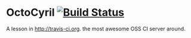 OctoCyril [![Build Status](https://secure.travis-ci.org/MuzzleFork/octocyril.png?branch=master)](http://travis-ci.org/MuzzleFork/octocyril)
=========

A lesson in http://travis-ci.org. the most awesome OSS CI server around.
